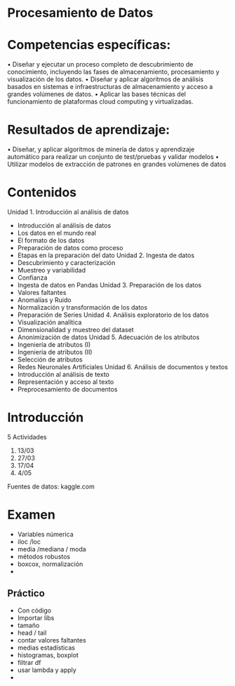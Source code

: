 # Procesamiento de Datos

# Competencias específicas:
• Diseñar y ejecutar un proceso completo de descubrimiento de conocimiento, incluyendo las fases de almacenamiento, procesamiento y visualización de los datos.
• Diseñar y aplicar algoritmos de análisis basados en sistemas e infraestructuras de almacenamiento y acceso a grandes volúmenes de datos.
• Aplicar las bases técnicas del funcionamiento de plataformas cloud computing y
virtualizadas.

# Resultados de aprendizaje:
• Diseñar, y aplicar algoritmos de minería de datos y aprendizaje automático para realizar un conjunto de test/pruebas y validar modelos
• Utilizar modelos de extracción de patrones en grandes volúmenes de datos


# Contenidos

Unidad 1. Introducción al análisis de datos
- Introducción al análisis de datos
- Los datos en el mundo real
- El formato de los datos
- Preparación de datos como proceso
- Etapas en la preparación del dato
Unidad 2. Ingesta de datos
- Descubrimiento y caracterización
- Muestreo y variabilidad
- Confianza
- Ingesta de datos en Pandas
Unidad 3. Preparación de los datos
- Valores faltantes
- Anomalías y Ruido
- Normalización y transformación de los datos
- Preparación de Series
Unidad 4. Análisis exploratorio de los datos
- Visualización analítica
- Dimensionalidad y muestreo del dataset
- Anonimización de datos
Unidad 5. Adecuación de los atributos
- Ingeniería de atributos (I)
- Ingeniería de atributos (II)
- Selección de atributos
- Redes Neuronales Artificiales
Unidad 6. Análisis de documentos y textos
- Introducción al análisis de texto
- Representación y acceso al texto
- Preprocesamiento de documentos

# Introducción 

5 Actividades

1. 13/03
2. 27/03
3. 17/04
4. 4/05

Fuentes de datos: kaggle.com


# Examen

- Variables númerica
- iloc /loc
- media /mediana / moda
- métodos robustos
- boxcox, normalización
- 

## Práctico

- Con código 
- Importar libs
- tamaño
- head / tail
- contar valores faltantes
- medias estadísticas
- histogramas, boxplot
- filtrar df
- usar lambda y apply 
- 